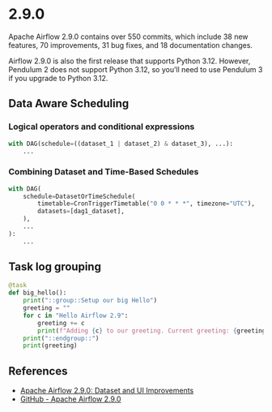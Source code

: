 # 2.9.0

Apache Airflow 2.9.0 contains over 550 commits, which include 38 new features,
70 improvements, 31 bug fixes, and 18 documentation changes.

Airflow 2.9.0 is also the first release that supports Python 3.12.
However, Pendulum 2 does not support Python 3.12, so you’ll need to use Pendulum 3
if you upgrade to Python 3.12.

## Data Aware Scheduling

### Logical operators and conditional expressions

```python
with DAG(schedule=((dataset_1 | dataset_2) & dataset_3), ...):
    ...
```

### Combining Dataset and Time-Based Schedules

```python
with DAG(
    schedule=DatasetOrTimeSchedule(
        timetable=CronTriggerTimetable("0 0 * * *", timezone="UTC"),
        datasets=[dag1_dataset],
    ),
    ...
):
    ...
```

## Task log grouping

```python
@task
def big_hello():
    print("::group::Setup our big Hello")
    greeting = ""
    for c in "Hello Airflow 2.9":
        greeting += c
        print(f"Adding {c} to our greeting. Current greeting: {greeting}")
    print("::endgroup::")
    print(greeting)
```

## References

- [Apache Airflow 2.9.0: Dataset and UI Improvements](https://medium.com/apache-airflow/apache-airflow-2-9-0-dataset-and-ui-improvements-dfed574ed530)
- [GitHub - Apache Airflow 2.9.0](https://github.com/apache/airflow/releases/tag/2.9.0)
